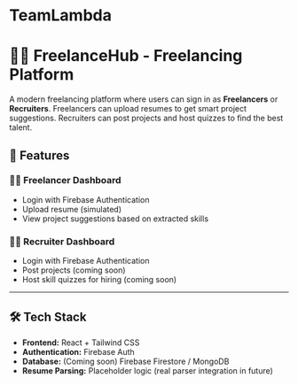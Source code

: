 # TeamLambda

# 🧑‍💻 FreelanceHub - Freelancing Platform

A modern freelancing platform where users can sign in as **Freelancers** or **Recruiters**. Freelancers can upload resumes to get smart project suggestions. Recruiters can post projects and host quizzes to find the best talent.


## 🚀 Features

### 👨‍💼 Freelancer Dashboard
- Login with Firebase Authentication
- Upload resume (simulated)
- View project suggestions based on extracted skills

### 🧑‍💼 Recruiter Dashboard
- Login with Firebase Authentication
- Post projects (coming soon)
- Host skill quizzes for hiring (coming soon)

---

## 🛠️ Tech Stack

- **Frontend:** React + Tailwind CSS
- **Authentication:** Firebase Auth
- **Database:** (Coming soon) Firebase Firestore / MongoDB
- **Resume Parsing:** Placeholder logic (real parser integration in future)

